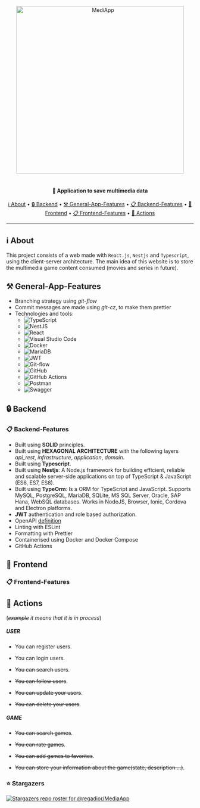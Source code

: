 <div align="center">
 <img
  width="450"
 alt="MediApp"
 src="https://i.imgur.com/SnC2s6s.png">
<br>
<br>

<h4>
  🚀 Application to save multimedia data
</h4>

 <a href="#ℹ️-about">ℹ️ About</a> •
 <a href="#-backend"> 🔒 Backend</a> •
 <a href="#-general-app-features"> ⚒ General-App-Features</a> •
 <a href="#-backend-features"> 📋 Backend-Features</a> •
 <a href="#-frontend"> 🔑 Frontend</a> •
 <a href="#-frontend-features"> 📋 Frontend-Features</a> •
 <a href="#-actions">🌚 Actions</a>

</div>

---

## ℹ️ About

This project consists of a web made with ` React.js `, `Nestjs` and `Typescript`, using the client-server architecture. The main idea of this website is to store the multimedia game content consumed (movies and series in future).

## ⚒ General-App-Features
- Branching strategy using *git-flow*
- Commit messages are made using *git-cz*, to make them prettier
- Technologies and tools:
  - ![TypeScript](https://img.shields.io/badge/typescript-%23007ACC.svg?&logo=typescript&logoColor=white)
  - ![NestJS](https://img.shields.io/badge/nestjs-%23E0234E.svg?&logo=nestjs&logoColor=white)
  - ![React](https://img.shields.io/badge/react-%2320232a.svg?&logo=react&logoColor=%2361DAFB)
  - ![Visual Studio Code](https://img.shields.io/badge/Visual%20Studio%20Code-0078d7.svg?&logo=visual-studio-code&logoColor=white)
  - ![Docker](https://img.shields.io/badge/docker-%230db7ed.svg?&logo=docker&logoColor=white)
  - ![MariaDB](https://img.shields.io/badge/MariaDB-003545?&logo=mariadb&logoColor=white)
  - ![JWT](https://img.shields.io/badge/JWT-black?&logo=JSON%20web%20tokens)
  - ![Git-flow](https://img.shields.io/badge/gitFlow-%23F05033.svg?&logo=git&logoColor=white)
  - ![GitHub](https://img.shields.io/badge/github-%23121011.svg?&logo=github&logoColor=white)
  - ![GitHub Actions](https://img.shields.io/badge/github%20actions-%232671E5.svg?&logo=githubactions&logoColor=white)
  - ![Postman](https://img.shields.io/badge/Postman-FF6C37?&logo=postman&logoColor=white)
  - ![Swagger](https://img.shields.io/badge/-Swagger-%23Clojure?&logo=swagger&logoColor=white)
## 🔒 Backend
### 📋 Backend-Features
- Built using **SOLID** principles.
- Built using **HEXAGONAL ARCHITECTURE** with the following layers *api_rest*, *infrastructure*, *application*, *domain*.
- Built using **Typescript**.
- Built using **Nestjs**: A Node.js framework for building efficient, reliable and scalable server-side applications on top of TypeScript & JavaScript (ES6, ES7, ES8).
- Built using **TypeOrm**: Is a ORM for TypeScript and JavaScript. Supports MySQL, PostgreSQL, MariaDB, SQLite, MS SQL Server, Oracle, SAP Hana, WebSQL databases. Works in NodeJS, Browser, Ionic, Cordova and Electron platforms.
- **JWT** authentication and role based authorization.
- OpenAPI [definition](MediApp.yaml)
- Linting with ESLint
- Formatting with Prettier
- Containerised using Docker and Docker Compose
- GitHub Actions


## 🔑 Frontend

### 📋 Frontend-Features


## 🌚 Actions
(*~~example~~ it means that it is in process*)
##### USER

- You can register users.

- You can login users.

- ~~You can search users~~.

- ~~You can follow users~~.

- ~~You can update your users~~.

- ~~You can delete your users~~.

##### GAME
- ~~You can search games~~.

- ~~You can rate games~~.

- ~~You can add games to favorites~~.

- ~~You can store your information about the game(state, description ...)~~.

### ⭐ Stargazers

[![Stargazers repo roster for @regadior/MediaApp](https://reporoster.com/stars/regadior/MediaApp)](https://github.com/regadior/MediaApp/stargazers)


